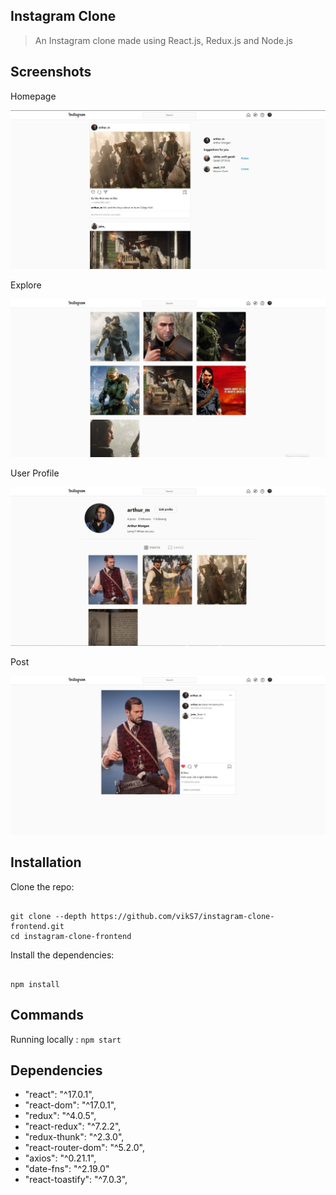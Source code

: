 ## Instagram Clone

> An Instagram clone made using React.js, Redux.js and Node.js

## Screenshots
 Homepage
 
![Home Page](screenshots/homepage.jpg)
 
 Explore

![Explore Page](screenshots/explore.jpg)

User Profile

![Profile](screenshots/Profile.jpg)

Post

![Post](screenshots/detailedpost.jpg)


## Installation

Clone the repo:

```

git clone --depth https://github.com/vikS7/instagram-clone-frontend.git
cd instagram-clone-frontend

```
Install the dependencies:

```

npm install

```

## Commands 

Running locally :  ``npm start``


## Dependencies

- "react": "^17.0.1",
- "react-dom": "^17.0.1",
- "redux": "^4.0.5",
- "react-redux": "^7.2.2",
- "redux-thunk": "^2.3.0",
- "react-router-dom": "^5.2.0",
- "axios": "^0.21.1",
- "date-fns": "^2.19.0"
- "react-toastify": "^7.0.3",


